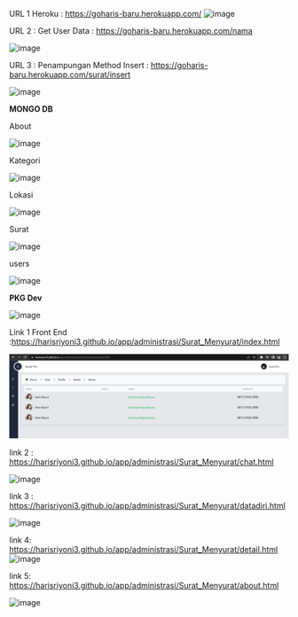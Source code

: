 URL 1 Heroku : https://goharis-baru.herokuapp.com/
![image](https://github.com/harisriyoni3/ws/assets/127081929/a17a89e4-4460-49e5-9b78-bd8d40a83ef9)


URL 2 : Get User Data : https://goharis-baru.herokuapp.com/nama

![image](https://github.com/harisriyoni3/ws/assets/127081929/30a0392e-066b-4dcc-9cf2-8946c7c8f7bb)



URL 3 : Penampungan Method Insert : https://goharis-baru.herokuapp.com/surat/insert 

![image](https://github.com/harisriyoni3/ws/assets/127081929/80a2c222-de73-4592-9ab6-d4c6dcb5739a)








**MONGO DB**

About























![image](https://user-images.githubusercontent.com/127081929/231505901-1fa7f665-924e-4957-8ffa-5dfa66c8f1e5.png)


















Kategori









![image](https://user-images.githubusercontent.com/127081929/231506148-531d2172-0f5f-4b50-b5cb-1818c564d144.png)











Lokasi






![image](https://user-images.githubusercontent.com/127081929/231506279-4b3a40f4-8983-4476-abde-a13f58371219.png)







Surat

















![image](https://user-images.githubusercontent.com/127081929/231506498-7e49d88d-b20c-4f44-a295-ca133fb8f649.png)
























users
















![image](https://user-images.githubusercontent.com/127081929/231506634-65f17ed0-1db5-4524-9b90-7baee564865c.png)





















**PKG Dev**









![image](https://user-images.githubusercontent.com/127081929/231507027-955cac7b-e6a5-48ab-ab9e-723214c1f4e5.png)


















Link 1 Front End :https://harisriyoni3.github.io/app/administrasi/Surat_Menyurat/index.html





















![Alt text](image.png)














link 2 : https://harisriyoni3.github.io/app/administrasi/Surat_Menyurat/chat.html

![image](https://github.com/harisriyoni3/ws/assets/127081929/ab41c696-5881-4005-a086-6e66a2de1d32)







link 3 : https://harisriyoni3.github.io/app/administrasi/Surat_Menyurat/datadiri.html

![image](https://github.com/harisriyoni3/ws/assets/127081929/45d93023-2e2f-466f-82d5-479b70cd3dc6)



link 4: https://harisriyoni3.github.io/app/administrasi/Surat_Menyurat/detail.html
![image](https://github.com/harisriyoni3/ws/assets/127081929/b6ef295b-7e5b-45fa-9854-f97ac8a51fea)



link 5: https://harisriyoni3.github.io/app/administrasi/Surat_Menyurat/about.html

![image](https://github.com/harisriyoni3/ws/assets/127081929/028d96d3-7499-463c-8457-0e50ce61ec44)

